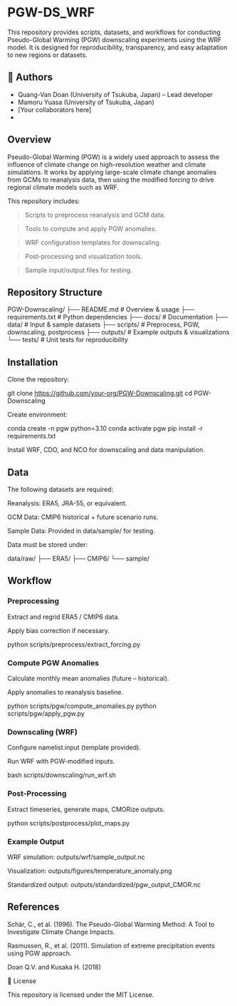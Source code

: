 # PGW-DS_WRF

This repository provides scripts, datasets, and workflows for conducting Pseudo-Global Warming (PGW) downscaling experiments using the WRF model.
It is designed for reproducibility, transparency, and easy adaptation to new regions or datasets.

## 👥 Authors

- Quang-Van Doan (University of Tsukuba, Japan) – Lead developer
- Mamoru Yuasa (University of Tsukuba, Japan) 
- [Your collaborators here]
- 

## Overview

Pseudo-Global Warming (PGW) is a widely used approach to assess the influence of climate change on high-resolution weather and climate simulations.
It works by applying large-scale climate change anomalies from GCMs to reanalysis data, then using the modified forcing to drive regional climate models such as WRF.

This repository includes:

> Scripts to preprocess reanalysis and GCM data.

> Tools to compute and apply PGW anomalies.

> WRF configuration templates for downscaling.

> Post-processing and visualization tools.

> Sample input/output files for testing.

## Repository Structure

PGW-Downscaling/
├── README.md               # Overview & usage
├── requirements.txt        # Python dependencies
├── docs/                   # Documentation
├── data/                   # Input & sample datasets
├── scripts/                # Preprocess, PGW, downscaling, postprocess
├── outputs/                # Example outputs & visualizations
└── tests/                  # Unit tests for reproducibility

## Installation

Clone the repository:

git clone https://github.com/your-org/PGW-Downscaling.git
cd PGW-Downscaling


Create environment:

conda create -n pgw python=3.10
conda activate pgw
pip install -r requirements.txt


Install WRF, CDO, and NCO for downscaling and data manipulation.

## Data

The following datasets are required:

Reanalysis: ERA5, JRA-55, or equivalent.

GCM Data: CMIP6 historical + future scenario runs.

Sample Data: Provided in data/sample/ for testing.

Data must be stored under:

data/raw/
   ├── ERA5/
   ├── CMIP6/
   └── sample/

## Workflow

### Preprocessing

Extract and regrid ERA5 / CMIP6 data.

Apply bias correction if necessary.

python scripts/preprocess/extract_forcing.py


### Compute PGW Anomalies

Calculate monthly mean anomalies (future – historical).

Apply anomalies to reanalysis baseline.

python scripts/pgw/compute_anomalies.py
python scripts/pgw/apply_pgw.py


### Downscaling (WRF)

Configure namelist.input (template provided).

Run WRF with PGW-modified inputs.

bash scripts/downscaling/run_wrf.sh


### Post-Processing

Extract timeseries, generate maps, CMORize outputs.

python scripts/postprocess/plot_maps.py


### Example Output

WRF simulation: outputs/wrf/sample_output.nc

Visualization: outputs/figures/temperature_anomaly.png

Standardized output: outputs/standardized/pgw_output_CMOR.nc

## References

Schär, C., et al. (1996). The Pseudo-Global Warming Method: A Tool to Investigate Climate Change Impacts.

Rasmussen, R., et al. (2011). Simulation of extreme precipitation events using PGW approach.

Doan Q.V. and Kusaka H. (2018)

📜 License

This repository is licensed under the MIT License.
